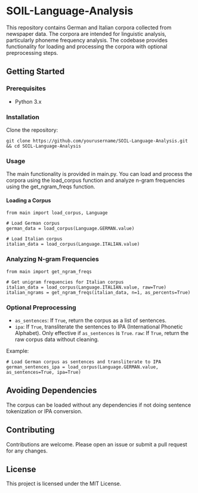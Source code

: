 # SOIL-Language-Analysis

This repository contains German and Italian corpora collected from newspaper data. The corpora are intended for linguistic analysis, particularly phoneme frequency analysis. The codebase provides functionality for loading and processing the corpora with optional preprocessing steps.

## Getting Started

### Prerequisites
- Python 3.x

### Installation

Clone the repository:

`git clone https://github.com/yourusername/SOIL-Language-Analysis.git && cd SOIL-Language-Analysis`

### Usage

The main functionality is provided in main.py. You can load and process the corpora using the load_corpus function and analyze n-gram frequencies using the get_ngram_freqs function.

#### Loading a Corpus

```
from main import load_corpus, Language

# Load German corpus
german_data = load_corpus(Language.GERMAN.value)

# Load Italian corpus
italian_data = load_corpus(Language.ITALIAN.value)
```

### Analyzing N-gram Frequencies
```
from main import get_ngram_freqs

# Get unigram frequencies for Italian corpus
italian_data = load_corpus(Language.ITALIAN.value, raw=True)
italian_ngrams = get_ngram_freqs(italian_data, n=1, as_percents=True)
```

### Optional Preprocessing

- `as_sentences`: If `True`, return the corpus as a list of sentences.
- `ipa`: If `True`, transliterate the sentences to IPA (International Phonetic Alphabet). Only effective if `as_sentences` is `True`.
`raw`: If `True`, return the raw corpus data without cleaning.

Example:

```
# Load German corpus as sentences and transliterate to IPA
german_sentences_ipa = load_corpus(Language.GERMAN.value, as_sentences=True, ipa=True)
```

## Avoiding Dependencies
The corpus can be loaded without any dependencies if not doing sentence tokenization or IPA conversion.

## Contributing
Contributions are welcome. Please open an issue or submit a pull request for any changes.

## License
This project is licensed under the MIT License.


